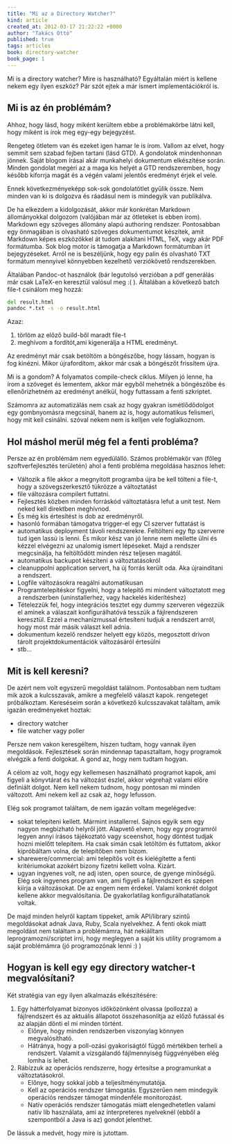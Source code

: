 ```yaml
---
title: "Mi az a Directory Watcher?"
kind: article
created_at: 2012-03-17 21:22:22 +0000
author: "Takács Ottó"
published: true
tags: articles
book: directory-watcher
book_page: 1
---
```

Mi is a directory watcher? Mire is használható? Egyáltalán miért is kellene nekem egy ilyen eszköz? Pár szót ejtek a már ismert implementációkról is.

Mi is az én problémám?
------------
Ahhoz, hogy lásd, hogy miként kerültem ebbe a problémakörbe látni kell, hogy miként is írok meg egy-egy bejegyzést. 

Rengeteg ötletem van és ezeket igen hamar le is írom. Vallom az elvet, hogy semmit sem szabad fejben tartani (lásd GTD). A gondolatok mindenhonnan jönnek. Saját blogom írásai akár munkahelyi dokumentum elkészítése során. Minden gondolat megéri az a maga kis helyét a GTD rendszeremben, hogy később kiforrja magát és a végén valami jelentős eredményt érjek el vele.

Ennek következményeképp sok-sok gondolatötlet gyűlik össze. Nem minden van ki is dolgozva és ráadásul nem is mindegyik van publikálva.

De ha elkezdem a kidolgozását, akkor már konkrétan Markdown állományokkal dolgozom (valójában már az ötleteket is ebben írom). Markdown egy szöveges állomány alapú authoring rendszer. Pontosabban egy önmagában is olvasható szöveges dokumentumot készítek, amit Markdown képes eszközökkel át tudom alakítani HTML, TeX, vagy akár PDF formátumba. Sok blog motor is támogatja a Markdown formátumban írt bejegyzéseket. Arról ne is beszéljünk, hogy egy palin és olvasható TXT formátum mennyivel könnyebben kezelhető verziókövető rendszerekben.

Általában Pandoc-ot használok (bár legutolsó verzióban a pdf generálás már csak LaTeX-en keresztül valósul meg :( ). Általában a következő batch file-t csinálom meg hozzá:

~~~bat
del result.html
pandoc *.txt -s -o result.html
~~~

Azaz:

1. törlöm az előző build-ből maradt file-t
2. meghívom a fordítót,ami kigenerálja a HTML eredményt.

Az eredményt már csak betöltöm a böngészőbe, hogy lássam, hogyan is fog kinézni. Mikor újrafordítom, akkor már csak a böngészőt frissítem újra.

Mi is a gondom? A folyamatos compile-check ciklus. Milyen jó lenne, ha írom a szöveget és lementem, akkor már egyből mehetnék a böngészőbe és ellenőrizhetném az eredményt anélkül, hogy futtassam a fenti szkriptet.

Számomra az automatizálás nem csak az hogy gyakran ismétlődődolgot egy gombnyomásra megcsinál, hanem az is, hogy automatikus felismeri, hogy mit kell csinálni. szóval nekem nem is kelljen vele foglalkoznom.

Hol máshol merül még fel a fenti probléma?
------------

Persze az én problémám nem egyedülálló. Számos problémakör van (főleg szoftverfejlesztés területén) ahol a fenti probléma megoldása hasznos lehet:

- Változik a file akkor a megnyitott programba újra be kell tölteni a file-t, hogy a szövegszerkesztő tükrözze a változtatást
- file változásra compilert futtatni.
- Fejlesztés közben minden forráskód változtatásra lefut a unit test. Nem neked kell direktben meghívnod.
- És még kis értesítést is dob az eredményről.
- hasonló formában támogatva trigger-el egy CI szerver futtatást is
-  automatikus deployment távoli rendszerekre. Feltölteni egy ftp szerverre tud igen lassú is lenni. És mikor kész van jó lenne nem mellette ülni és kézzel elvégezni az unalomig ismert lépéseket. Majd a rendszer megcsinálja, ha feltöltődött minden rész teljesen magától.
- automatikus backupot készíteni a változtatásokról
- cleanuppolni application servert, ha új forrás került oda. Aka újraindítani a rendszert.
- Logfile változásokra reagálni automatikusan
- Programtelepítéskor figyelni, hogy a telepítő mi mindent változtatott meg a rendszerben (uninstallerhez, vagy hackelés kiderítéshez)
- Tételezzük fel, hogy integrációs tesztet egy dummy szerveren végezzük el aminek a válaszait konfigurálhatóvá tesszük a fájlrendszeren keresztül. Ezzel a mechanizmussal értesíteni tudjuk a rendszert arról, hogy most már másik választ kell adnia.
- dokumentum kezelő rendszer helyett egy közös, megosztott drivon tárolt projektdokumentációk változásáról értesülni
- stb...

Mit is kell keresni?
------------

De azért nem volt egyszerű megoldást találnom. Pontosabban nem tudtam mik azok a kulcsszavak, amikre a megfelelő választ kapok. rengeteget próbálkoztam. Kereséseim során a következő kulcsszavakat találtam, amik igazán eredményeket hoztak:

- directory watcher
- file watcher vagy poller

Persze nem vakon keresgéltem, hiszen tudtam, hogy vannak ilyen megoldások. Fejlesztések során mindennap tapasztaltam, hogy programok elvégzik a  fenti dolgokat. A gond az, hogy nem tudtam hogyan. 

A célom az volt, hogy egy kellemesen használható programot kapok, ami figyeli a könyvtárat és ha változást észlel, akkor végrehajt valami előre definiált dolgot. Nem kell nekem tudnom, hogy pontosan mi minden változott. Ami nekem kell az csak az, hogy lefusson. 

Elég sok programot találtam, de nem igazán voltam megelégedve:

-  sokat telepíteni kellett. Mármint installerrel. Sajnos egyik sem egy nagyon megbízható helyről jött. Alapvető elvem, hogy egy programról legyen annyi írásos tájékoztató vagy sceenshot, hogy döntést tudjak hozni mielőtt telepítem. Ha csak simán csak letöltöm és futtatom, akkor kipróbáltam volna, de telepítőben nem bízom.
- sharewere/commercial: ami telepítős volt és kielégítette a fenti kritériumokat azokért bizony fizetni kellett volna. Kizárt.
- ugyan ingyenes volt, ne adj isten,  open source, de gyenge minőségű. Elég sok ingyenes program van, ami figyeli a fájlrendszert és szépen kiírja a változásokat. De az engem nem érdekel. Valami konkrét dolgot kellene akkor megvalósítania. De gyakorlatilag konfigurálhatatlanok voltak.

De majd minden helyről kaptam tippeket, amik API/library szintű megoldásokat adnak Java, Ruby, Scala nyelvekhez. A fenti okok miatt megoldást nem találtam a problémámra, hát nekiálltam leprogramozni/scriptet írni, hogy meglegyen a saját kis utility programom a saját problémámra (jó programozónak lenni :) )


Hogyan is kell egy egy directory watcher-t megvalósítani?
--------

Két stratégia van egy ilyen alkalmazás elkészítésére:

1. Egy háttérfolyamat bizonyos időközönként olvassa (pollozza) a fájlrendszert és az aktuális állapotot összehasonlítja az előző futással és az alapján dönti el mi minden történt.
   - Előnye, hogy minden rendszerben viszonylag könnyen megvalósítható.
   - Hátránya, hogy a poll-ozási gyakoriságtól függő mértékben terheli a rendszert. Valamit a vizsgálandó fájlmennyiség függvényében elég lomha is lehet.
2. Rábízzuk az operációs rendszerre, hogy értesítse a programunkat a változtatásokról.
   - Előnye, hogy sokkal jobb a teljesítménymutatója.
   - Kell az operációs rendszer támogatás. Egyszerűen nem mindegyik operációs rendszer támogat mindenféle monitorozást.
   - Natív operációs rendszer támogatás miatt elengedhetetlen valami natív lib használata, ami az interpreteres nyelveknél (ebből a szempontból a Java is az) gondot jelenthet.

De lássuk a medvét, hogy mire is jutottam.
  